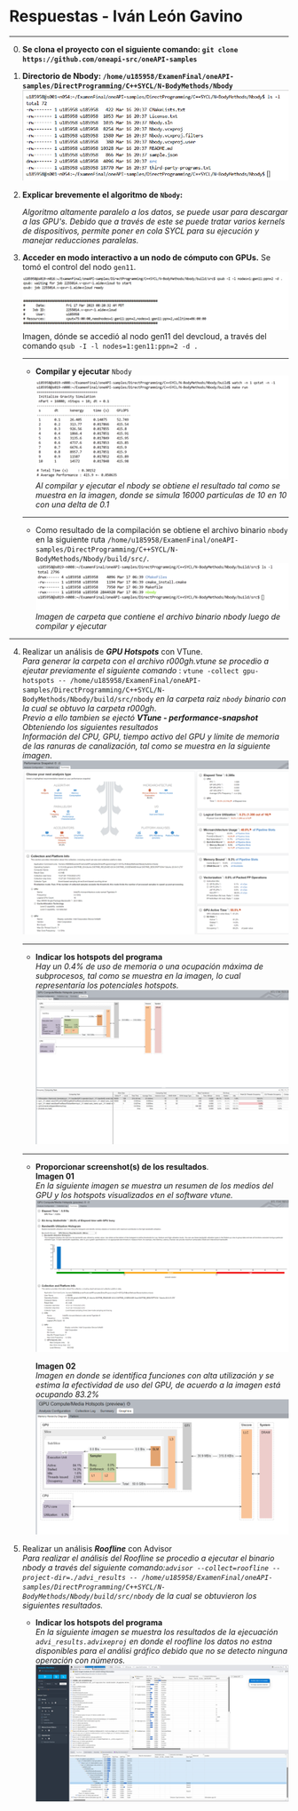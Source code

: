 # Respuestas - Iván León Gavino
-----
0. **Se clona el proyecto con el siguiente comando: `git clone https://github.com/oneapi-src/oneAPI-samples`**


1. **Directorio de Nbody: `/home/u185958/ExamenFinal/oneAPI-samples/DirectProgramming/C++SYCL/N-BodyMethods/Nbody`**
![Carpeta Nbody](pregunta_2.png)

2. **Explicar brevemente el algoritmo de `Nbody`:**

    *Algoritmo altamente paralelo a los datos, se puede usar para descargar a las GPU's. Debido que a través de este se puede tratar varios kernels de dispositivos, permite poner en cola SYCL para su ejecución y manejar reducciones paralelas.*

3. **Acceder en modo interactivo a un nodo de cómputo con GPUs.**  Se tomó el control del nodo `gen11`. 
    ![Nodo g11](g11.png)
    Imagen, dónde se accedió al nodo gen11 del devcloud, a través del comando `qsub -I -l nodes=1:gen11:ppn=2 -d .`
   
    ----
    
    - **Compilar y ejecutar** `Nbody` 
    ![Compilacion y ejecución de Nbody](pregunta3.1.png)*Al compilar y ejecutar el nbody se obtiene el resultado tal como se muestra en la imagen, donde se simula 16000 particulas de 10 en 10 con una delta de 0.1*
        
    ---
        
     
    
    - Como resultado de la compilación se obtiene el archivo binario `nbody` en la siguiente ruta `/home/u185958/ExamenFinal/oneAPI-samples/DirectProgramming/C++SYCL/N-BodyMethods/Nbody/build/src/`.
        ![Resultado de compilación](pregunta3.2.png)
        *Imagen de carpeta que contiene el archivo binario nbody luego de compilar y ejecutar*

---

4. Realizar un análisis de _**GPU Hotspots**_ con VTune.\
    *Para generar la carpeta con el archivo r000gh.vtune se procedio a ejeutar previamente el siguiente comando* :  `vtune -collect gpu-hotspots -- /home/u185958/ExamenFinal/oneAPI-samples/DirectProgramming/C++SYCL/N-BodyMethods/Nbody/build/src/nbody` *en la carpeta raiz `nbody` binario con la cual se obtuvo la carpeta r000gh*.\
    *Previo a ello tambien se ejectó **VTune - performance-snapshot** Obteniendo los siguientes resultados*\
    *Información del CPU, GPU, tiempo activo del GPU y límite de memoria de las ranuras de canalización, tal como se muestra en la siguiente imagen*.
    ![performance-snapshot](pregunta_4.1.png)
    
    ---
    - **Indicar los hotspots del programa**\
        *Hay un 0.4% de uso de memoria o una ocupación máxima de subprocesos, tal como se muestra en la imagen, lo cual representaría los potenciales hotspots.*
        ![grafica vtune](pregunta4.1.png)
     
    --- 
    - **Proporcionar screenshot(s) de los resultados**.\
        **Imagen 01**\
        *En la siguiente imagen se muestra un resumen de los medios del GPU y los hotspots visualizados en el software vtune.*
        ![imagen-vtune](4.2-imagen.png)
    
         **Imagen 02**\
        *Imagen  en donde se identifica funciones con alta utilización y se estima la efectividad de uso del GPU, de acuerdo a la imagen está ocupando 83.2%*
        ![imagen-vtune](4.3-IMAGEN.png)
    
5. Realizar un análisis _**Roofline**_ con Advisor\
   *Para realizar el análisis del Roofline se procedio a ejecutar el binario nbody a través del siguiente comando:`advisor --collect=roofline --project-dir=./advi_results -- /home/u185958/ExamenFinal/oneAPI-samples/DirectProgramming/C++SYCL/N-BodyMethods/Nbody/build/src/nbody` de la cual se obtuvieron los siguientes resultados.*  
    - **Indicar los hotspots del programa**\
        *En la siguiente imagen se muestra los resultados de la ejecuación `advi_results.advixeproj` en donde el roofline los datos no estna disponibles para el análisi gráfico debido que no se detecto ninguna operación con números.*
      ![imagen advisor](5.1-imagen.png)
    
    
